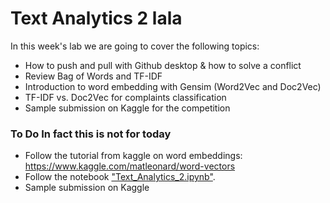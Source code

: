 # Text Analytics 2 lala

In this week's lab we are going to cover the following topics:
- How to push and pull with Github desktop & how to solve a conflict 
- Review Bag of Words and TF-IDF
- Introduction to word embedding with Gensim (Word2Vec and Doc2Vec)
- TF-IDF vs. Doc2Vec for complaints classification
- Sample submission on Kaggle for the competition 


### To Do In fact this is not for today 
- Follow the tutorial from kaggle on word embeddings: https://www.kaggle.com/matleonard/word-vectors
- Follow the notebook ["Text_Analytics_2.ipynb"](Text_Analytics_2.ipynb).
- Sample submission on Kaggle 
